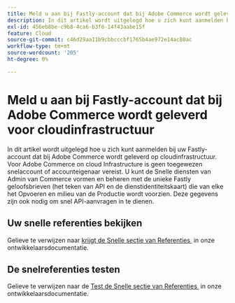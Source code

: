 ```yaml
---
title: Meld u aan bij Fastly-account dat bij Adobe Commerce wordt geleverd voor cloudinfrastructuur
description: In dit artikel wordt uitgelegd hoe u zich kunt aanmelden bij uw Fastly-account dat bij Adobe Commerce wordt geleverd op cloudinfrastructuur. Voor Adobe Commerce on cloud Infrastructure is geen toegewezen snelaccount of accounteigenaar vereist. U kunt de Snelle diensten van Admin van Commerce vormen en beheren met de unieke Fastly geloofsbrieven (het teken van API en de dienstidentiteitskaart) die van elke het Opvoeren en milieu van de Productie wordt voorzien. Deze gegevens zijn ook nodig om snel API-aanvragen in te dienen.
exl-id: 456eb8be-c9b8-4ca6-b3f6-14f43aabe15f
feature: Cloud
source-git-commit: c46d29aa11b9cbbcccbf1765b4ae972e14ac80ac
workflow-type: tm+mt
source-wordcount: '205'
ht-degree: 0%

---
```


# Meld u aan bij Fastly-account dat bij Adobe Commerce wordt geleverd voor cloudinfrastructuur

In dit artikel wordt uitgelegd hoe u zich kunt aanmelden bij uw Fastly-account dat bij Adobe Commerce wordt geleverd op cloudinfrastructuur. Voor Adobe Commerce on cloud Infrastructure is geen toegewezen snelaccount of accounteigenaar vereist. U kunt de Snelle diensten van Admin van Commerce vormen en beheren met de unieke Fastly geloofsbrieven (het teken van API en de dienstidentiteitskaart) die van elke het Opvoeren en milieu van de Productie wordt voorzien. Deze gegevens zijn ook nodig om snel API-aanvragen in te dienen.

## Uw snelle referenties bekijken

Gelieve te verwijzen naar [&#x200B; krijgt de Snelle sectie van Referenties &#x200B;](https://experienceleague.adobe.com/nl/docs/commerce-cloud-service/user-guide/cdn/setup-fastly/fastly-configuration#cloud-fastly-creds) in onze ontwikkelaarsdocumentatie.

## De snelreferenties testen

Gelieve te verwijzen naar de [&#x200B; Test de Snelle sectie van Referenties &#x200B;](https://experienceleague.adobe.com/nl/docs/commerce-cloud-service/user-guide/cdn/setup-fastly/fastly-configuration#test-the-fastly-credentials) in onze ontwikkelaarsdocumentatie.

